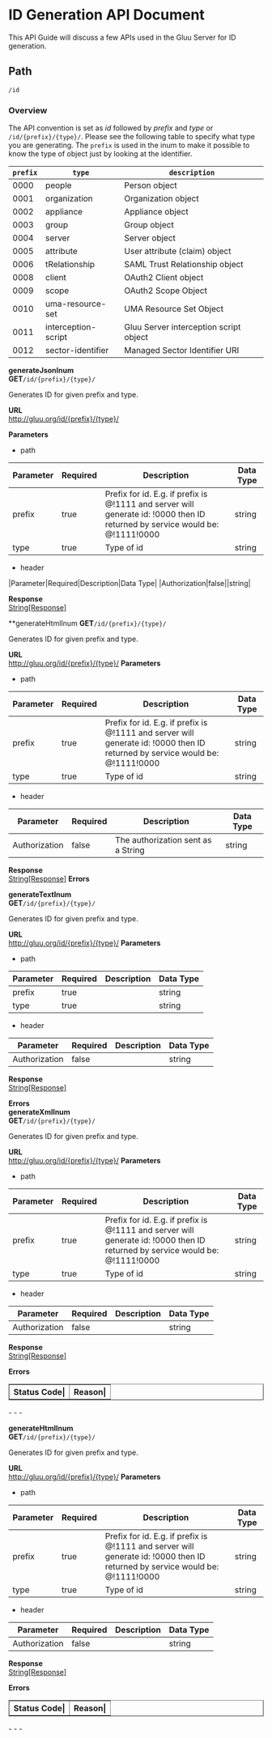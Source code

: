 # ID Generation API Document
This API Guide will discuss a few APIs used in the Gluu Server for ID generation.

## Path
`/id`
### Overview

The API convention is set as _id_ followed by _prefix_ and _type_ or `/id/{prefix}/{type}/`.
Please see the following table to specify what type you are generating. The `prefix` is used in the 
inum to make it possible to know the type of object just by looking at the identifier.

| `prefix` | `type`               | `description`                          |
| -------- | -------------------- | -------------------------------------- |
| 0000     | people               | Person object                          |
| 0001     | organization         | Organization object                    |
| 0002     | appliance            | Appliance object                       |
| 0003     | group                | Group object                           |
| 0004     | server               | Server object                          |
| 0005     | attribute            | User attribute (claim) object          |
| 0006     | tRelationship        | SAML Trust Relationship object         |
| 0008     | client               | OAuth2 Client object                   |
| 0009     | scope                | OAuth2 Scope Object                    |
| 0010     | uma-resource-set     | UMA Resource Set Object                |
| 0011     | interception-script  | Gluu Server interception script object |
| 0012     | sector-identifier    | Managed Sector Identifier URI          |

**generateJsonInum**<br/>
**GET**`/id/{prefix}/{type}/`

Generates ID for given prefix and type.

**URL**<br/>
    http://gluu.org/id/{prefix}/{type}/

**Parameters**<br/>
- path

|Parameter|Required|Description|Data Type|
|---------|--------|-----------|---------|
|prefix|true|Prefix for id. E.g. if prefix is @!1111 and server will generate id: !0000 then ID returned by service would be: @!1111!0000|string|
|type|true|Type of id|string|

- header

|Parameter|Required|Description|Data Type|
|Authorization|false||string|

**Response**<br/>
[String[Response]](#String[Response])

**generateHtmlInum
**GET**`/id/{prefix}/{type}/`

Generates ID for given prefix and type.

**URL**<br/>
    http://gluu.org/id/{prefix}/{type}/
**Parameters**<br/>
- path

|Parameter|Required|Description|Data Type|
|---------|--------|-----------|---------|
|prefix|true|Prefix for id. E.g. if prefix is @!1111 and server will generate id: !0000 then ID returned by service would be: @!1111!0000|string|
|type|true|Type of id|string|
- header

|Parameter|Required|Description|Data Type|
|---------|--------|-----------|---------|
|Authorization|false|The authorization sent as a String|string|

**Response**<br/>
[String[Response]](#String[Response])
**Errors**<br/>

**generateTextInum**<br/>
**GET**`/id/{prefix}/{type}/`

Generates ID for given prefix and type.

**URL**<br/>
    http://gluu.org/id/{prefix}/{type}/
**Parameters**<br/>
- path

|Parameter|Required|Description|Data Type|
|---------|--------|-----------|---------|
|prefix|true||string|
|type|true||string|

- header

|Parameter|Required|Description|Data Type|
|---------|--------|-----------|---------|
|Authorization|false||string|

**Response**<br/>
[String[Response]](#String[Response])


**Errors**<br/>
**generateXmlInum**<br/>
**GET**`/id/{prefix}/{type}/`

Generates ID for given prefix and type.

**URL**<br/>
    http://gluu.org/id/{prefix}/{type}/
**Parameters**<br/>
- path

|Parameter|Required|Description|Data Type|
|---------|--------|-----------|---------|
|prefix|true|Prefix for id. E.g. if prefix is @!1111 and server will generate id: !0000 then ID returned by service would be: @!1111!0000|string|
|type|true|Type of id|string|
- header

|Parameter|Required|Description|Data Type|
|---------|--------|-----------|---------|
|Authorization|false||string|

**Response**<br/>
[String[Response]](#String[Response])


**Errors**<br/>
<table border="1">
    <tr>
        <th>Status Code|<th>Reason|
    </tr>
</table>
- - -

**generateHtmlInum**<br/>
**GET**`/id/{prefix}/{type}/`

Generates ID for given prefix and type.

**URL**<br/>
    http://gluu.org/id/{prefix}/{type}/
**Parameters**<br/>
- path

|Parameter|Required|Description|Data Type|
|---------|--------|-----------|---------|
|prefix|true|Prefix for id. E.g. if prefix is @!1111 and server will generate id: !0000 then ID returned by service would be: @!1111!0000|string|
|type|true|Type of id|string|
- header

|Parameter|Required|Description|Data Type|
|---------|--------|-----------|---------|
|Authorization|false||string|

**Response**<br/>
[String[Response]](#String[Response])


**Errors**<br/>
<table border="1">
    <tr>
        <th>Status Code|<th>Reason|
    </tr>
</table>
- - -
